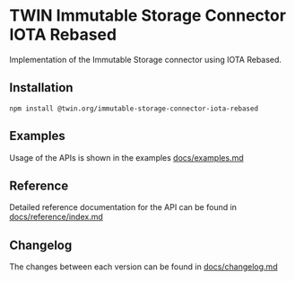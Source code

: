 # TWIN Immutable Storage Connector IOTA Rebased

Implementation of the Immutable Storage connector using IOTA Rebased.

## Installation

```shell
npm install @twin.org/immutable-storage-connector-iota-rebased
```

## Examples

Usage of the APIs is shown in the examples [docs/examples.md](docs/examples.md)

## Reference

Detailed reference documentation for the API can be found in [docs/reference/index.md](docs/reference/index.md)

## Changelog

The changes between each version can be found in [docs/changelog.md](docs/changelog.md)
